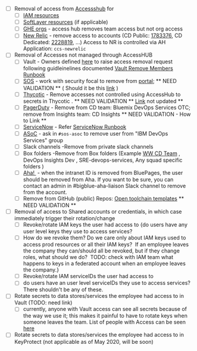 
-  [ ] Removal of access from [Accessshub](https://ibm.idaccesshub.com/ECMv6/request/requestHome) for 
   - [ ] [IAM resources](https://github.ibm.com/org-ids/otc-developer-runbooks/blob/master/common/AccessHub.md)
   - [ ] [SoftLayer resources](https://github.ibm.com/org-ids/otc-developer-runbooks/blob/master/common/AccessHub-SL.md) (if applicable)
   - [ ] [GHE orgs](https://github.ibm.com/org-ids/otc-developer-runbooks/blob/master/common/AccessHub-GHE.md) - access hub removes team access but not org access
   - [ ] [New Relic](https://synthetics.newrelic.com) - remove access to accounts (CD Public: [1783376](https://synthetics.newrelic.com/accounts/1783376), CD Dedicated: [2228819](https://synthetics.newrelic.com/accounts/2228819), ...)  Access to NR is controlled via AH Application: `ccs-newrelic`
 
- [ ]  Removal of Accesses not managed through AccessHUB  
   - [ ]  Vault - Owners defined [here](https://ibm.ent.box.com/notes/344444043206) to raise access removal request following guidleinelines documented [Vault Remove Members Runbook](https://pages.github.ibm.com/vault-as-a-service/vault/onboarding/remove-members.html)
   - [ ] [SOS](https://w3.sos.ibm.com/) - work with security focal to remove from [portal](https://w3.sos.ibm.com/inventory.nsf/compliance_portal.xsp?c_code=ridos); ** NEED VALIDATION **
 ( Should it be this [link](https://pages.github.ibm.com/SOSTeam/SOS-Docs/idmgt/accesshub/Delete-account/#steps-to-delete-account) )
   - [ ] [Thycotic](https://pimconsole.sos.ibm.com/) - Remove accesses not controlled using AccessHub to secrets in Thycotic .  ** NEED VALIDATION ** [Link]( https://github.ibm.com/org-ids/otc-developer-runbooks/blob/master/common/Thycotic.md#preconditions) not updated **
   - [ ] [PagerDuty](https://ibm.pagerduty.com/) - Remove from CD team: Bluemix DevOps Services OTC; remove from Insights team: CD Insights ** NEED VALIDATION - How to Link  ** 
   - [ ] [ServiceNow](https://watson.service-now.com/) -  Refer [ ServiceNow Runbook ](https://github.ibm.com/org-ids/otc-developer-runbooks/blob/master/common/ServiceNow-Access.md#removing-users)
   - [ ] [ASoC](https://cloud.appscan.com/AsoCUI/serviceui/main/myapps/oneapp/f8fca2ac-7671-e811-9423-002590ac753d/scans) - ask in `#sos-asoc` to remove user from "IBM DevOps Services" group
   - [ ] Slack channels -Remove from private slack channels
   - [ ] Box folders -Remove from  Box folders (Example [WW CD Team](https://ibm.ent.box.com/folder/30409987383?s) , DevOps Insights Dev , SRE-devops-services, Any squad specific folders )
   - [ ] [Aha! ](https://secure.aha.io/) -  when the intranet ID is removed from BluePages, the user should be removed from Aha. If you want to be sure, you can contact an admin in #bigblue-aha-liaison Slack channel to remove from the account. 
   - [ ] Remove from GitHub (public) Repos: [Open toolchain templates](https://github.com/open-toolchain/)  ** NEED VALIDATION **
 
- [ ] Removal of access to Shared accounts or credentials, in which case immediately trigger their rotation/change
  - [ ] Revoke/rotate IAM keys the user had access to {do users have any user level keys they use to access services? 
  - [ ] How do we revoke them? Do we care only about IAM keys used to access prod resources or all their IAM keys?  If an employee leaves the company they can/should all be revoked, but if they change roles, what should we do?  TODO: check with IAM team what happens to keys in a federated account when an employee leaves the company.}
  - [ ] Revoke/rotate IAM serviceIDs the user had access to 
  - [ ] do users have an user level serviceIDs they use to access services?  There shouldn't be any of these.
 - [ ] Rotate secrets to data stores/services the employee had access to in Vault (TODO: need link)
   - [ ] currently, anyone with Vault access can see all secrets because of the way we use it; this makes it painful to have to rotate keys when someone leaves the team. List of people with Access can be seen [here](https://ibm.ent.box.com/file/344444043206?s=t3qnek4rzidylcp3yt4pe01xx5bjhgzb)
 - [ ] Rotate secrets to data stores/services the employee had access to in KeyProtect (not applicable as of May 2020, will be soon)

